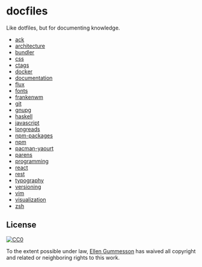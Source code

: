 # docfiles

Like dotfiles, but for documenting knowledge.

- [ack](ack.md)
- [architecture](architecture.md)
- [bundler](bundler.md)
- [css](css.md)
- [ctags](ctags.md)
- [docker](docker.md)
- [documentation](documentation.md)
- [flux](flux.md)
- [fonts](fonts.md)
- [frankenwm](frankenwm.md)
- [git](git.md)
- [gnupg](gnupg.md)
- [haskell](haskell.md)
- [javascript](javascript.md)
- [longreads](longreads.md)
- [npm-packages](npm-packages.md)
- [npm](npm.md)
- [pacman-yaourt](pacman-yaourt.md)
- [parens](parens.md)
- [programming](programming.md)
- [react](react.md)
- [rest](rest.md)
- [typography](typography.md)
- [versioning](versioning.md)
- [vim](vim.md)
- [visualization](visualization.md)
- [zsh](zsh.md)

## License

[![CC0](http://i.creativecommons.org/p/zero/1.0/88x31.png)](http://creativecommons.org/publicdomain/zero/1.0/)

To the extent possible under law, [Ellen
Gummesson](http://www.ellengummesson.com) has waived all copyright and related
or neighboring rights to this work.
